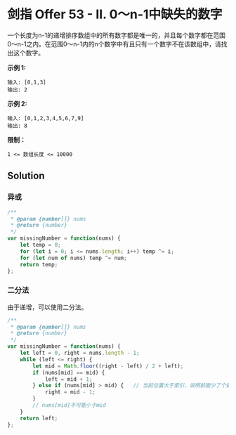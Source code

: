 # 剑指 Offer 53 - II. 0～n-1中缺失的数字

一个长度为n-1的递增排序数组中的所有数字都是唯一的，并且每个数字都在范围0～n-1之内。在范围0～n-1内的n个数字中有且只有一个数字不在该数组中，请找出这个数字。

**示例 1:**

```
输入: [0,1,3]
输出: 2
```

**示例 2:**

```
输入: [0,1,2,3,4,5,6,7,9]
输出: 8
```

**限制：**

```
1 <= 数组长度 <= 10000
```

## Solution

### 异或

```js
/**
 * @param {number[]} nums
 * @return {number}
 */
var missingNumber = function(nums) {
    let temp = 0;
    for (let i = 0; i <= nums.length; i++) temp ^= i;
    for (let num of nums) temp ^= num;
    return temp;
};
```

### 二分法

由于递增，可以使用二分法。

```js
/**
 * @param {number[]} nums
 * @return {number}
 */
var missingNumber = function(nums) {
    let left = 0, right = nums.length - 1;
    while (left <= right) {
        let mid = Math.floor((right - left) / 2 + left);
        if (nums[mid] == mid) {
            left = mid + 1;
        } else if (nums[mid] > mid) {	// 当前位置大于索引，说明前面少了个数
            right = mid - 1;
        }
        // nums[mid]不可能小于mid
    }
    return left;
};
```